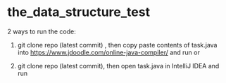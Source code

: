 # the_data_structure_test

2 ways to run the code:

1. git clone repo (latest commit) , then copy paste contents of task.java into https://www.jdoodle.com/online-java-compiler/ and run or

2. git clone repo (latest commit), then open task.java in IntelliJ IDEA and run